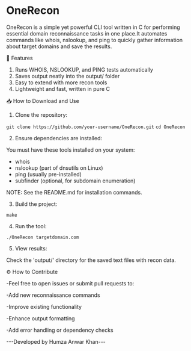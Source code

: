 # OneRecon
OneRecon is a simple yet powerful CLI tool written in C for performing essential domain reconnaissance tasks in one place.It automates commands like whois, nslookup, and ping to quickly gather information about target domains and save the results.

🚀 Features

1. Runs WHOIS, NSLOOKUP, and PING tests automatically
2. Saves output neatly into the output/ folder
3. Easy to extend with more recon tools
4. Lightweight and fast, written in pure C

📥 How to Download and Use

1. Clone the repository:

```git clone https://github.com/your-username/OneRecon.git```
```cd OneRecon```
   
2. Ensure dependencies are installed:

You must have these tools installed on your system:

- whois
- nslookup (part of dnsutils on Linux)
- ping (usually pre-installed)
- subfinder (optional, for subdomain enumeration)

NOTE: See the README.md for installation commands.

3. Build the project:

```make```

4. Run the tool:
 
```./OneRecon targetdomain.com```
   
5. View results:

 Check the 'output/' directory for the saved text files with recon data.

⚙️ How to Contribute


-Feel free to open issues or submit pull requests to:

-Add new reconnaissance commands

-Improve existing functionality

-Enhance output formatting

-Add error handling or dependency checks



---Developed by Humza Anwar Khan--- 
